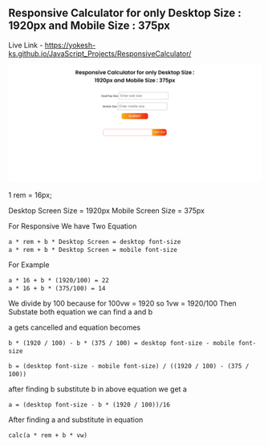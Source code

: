 ## Responsive Calculator for only Desktop Size : 1920px and Mobile Size : 375px

Live Link - https://yokesh-ks.github.io/JavaScript_Projects/ResponsiveCalculator/

![Responsive Calculator](screenshot.png)

1 rem = 16px;

Desktop Screen Size = 1920px
Mobile Screen Size = 375px

For Responsive We have Two Equation
```
a * rem + b * Desktop Screen = desktop font-size
a * rem + b * Desktop Screen = mobile font-size
```
For Example
```
a * 16 + b * (1920/100) = 22
a * 16 + b * (375/100) = 14
```
We divide by 100 because for 100vw = 1920 so 1vw = 1920/100
Then Substate both equation we can find a and b

a gets cancelled and equation becomes
```
b * (1920 / 100) - b * (375 / 100) = desktop font-size - mobile font-size
```
```
b = (desktop font-size - mobile font-size) / ((1920 / 100) - (375 / 100))
```
after finding b substitute b in above equation we get a
```
a = (desktop font-size - b * (1920 / 100))/16
```
After finding a and substitute in equation
```
calc(a * rem + b * vw)
```
